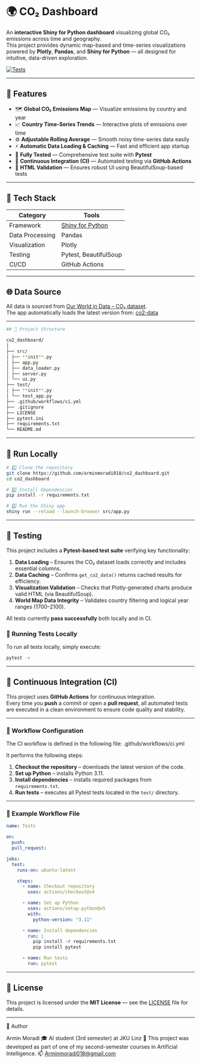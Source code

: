 # 🌍 CO₂ Dashboard

An **interactive Shiny for Python dashboard** visualizing global CO₂ emissions across time and geography.  
This project provides dynamic map-based and time-series visualizations powered by **Plotly**, **Pandas**, and **Shiny for Python** — all designed for intuitive, data-driven exploration.

[![Tests](https://github.com/arminmoradi018/co2_dashboard/actions/workflows/ci.yml/badge.svg)](https://github.com/arminmoradi018/co2_dashboard/actions/workflows/ci.yml)

---

## 🚀 Features

- 🗺️ **Global CO₂ Emissions Map** — Visualize emissions by country and year
- 📈 **Country Time-Series Trends** — Interactive plots of emissions over time
- ⚙️ **Adjustable Rolling Average** — Smooth noisy time-series data easily
- ⚡ **Automatic Data Loading & Caching** — Fast and efficient app startup
- 🧪 **Fully Tested** — Comprehensive test suite with **Pytest**
- 🤖 **Continuous Integration (CI)** — Automated testing via **GitHub Actions**
- 🧼 **HTML Validation** — Ensures robust UI using BeautifulSoup-based tests

---

## 🧠 Tech Stack

| Category        | Tools                                          |
| --------------- | ---------------------------------------------- |
| Framework       | [Shiny for Python](https://shiny.posit.co/py/) |
| Data Processing | Pandas                                         |
| Visualization   | Plotly                                         |
| Testing         | Pytest, BeautifulSoup                          |
| CI/CD           | GitHub Actions                                 |

---

## 🌐 Data Source

All data is sourced from [Our World in Data – CO₂ dataset](https://ourworldindata.org/co2-and-greenhouse-gas-emissions).  
The app automatically loads the latest version from:
[co2-data](https://raw.githubusercontent.com/owid/co2-data/master/owid-co2-data.csv)

---
```bash
## 🧩 Project Structure

co2_dashboard/
│
├── src/
│ ├── **init**.py
│ ├── app.py
│ ├── data_loader.py
│ ├── server.py
│ └── ui.py
├── test/
│ ├── **init**.py
│ └── test_app.py
├── .github/workflows/ci.yml
├── .gitignore
├── LICENSE
├── pytest.ini
├── requirements.txt
└── README.md
```
---

## 🧪 Run Locally

```bash
# 1️⃣ Clone the repository
git clone https://github.com/arminmoradi018/co2_dashboard.git
cd co2_dashboard

# 2️⃣ Install dependencies
pip install -r requirements.txt

# 3️⃣ Run the Shiny app
shiny run --reload --launch-browser src/app.py

```

---

## 🧪 Testing

This project includes a **Pytest-based test suite** verifying key functionality:

1. **Data Loading** – Ensures the CO₂ dataset loads correctly and includes essential columns.
2. **Data Caching** – Confirms `get_co2_data()` returns cached results for efficiency.
3. **Visualization Validation** – Checks that Plotly-generated charts produce valid HTML (via BeautifulSoup).
4. **World Map Data Integrity** – Validates country filtering and logical year ranges (1700–2100).

All tests currently **pass successfully** both locally and in CI.

### 🧰 Running Tests Locally

To run all tests locally, simply execute:

```bash
pytest -v

```

---

## 🤖 Continuous Integration (CI)

This project uses **GitHub Actions** for continuous integration.  
Every time you **push** a commit or open a **pull request**, all automated tests are executed in a clean environment to ensure code quality and stability.

---

### 🧱 Workflow Configuration

The CI workflow is defined in the following file:
.github/workflows/ci.yml

It performs the following steps:

1. **Checkout the repository** – downloads the latest version of the code.
2. **Set up Python** – installs Python 3.11.
3. **Install dependencies** – installs required packages from `requirements.txt`.
4. **Run tests** – executes all Pytest tests located in the `test/` directory.

---

### 🧩 Example Workflow File

```yaml
name: Tests

on:
  push:
  pull_request:

jobs:
  test:
    runs-on: ubuntu-latest

    steps:
      - name: Checkout repository
        uses: actions/checkout@v4

      - name: Set up Python
        uses: actions/setup-python@v5
        with:
          python-version: "3.11"

      - name: Install dependencies
        run: |
          pip install -r requirements.txt
          pip install pytest

      - name: Run tests
        run: pytest
```

---

## 📄 License

This project is licensed under the **MIT License** — see the [LICENSE](./LICENSE) file for details.

---

👤 Author

Armin Moradi
🎓 AI student (3rd semester) at JKU Linz
📘 This project was developed as part of one of my second-semester courses in Artificial Intelligence.
📫 Arminmoradi018@gmail.com
